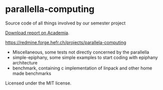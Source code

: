 # parallella-computing
Source code of all things involved by our semester project

[Download report on Academia](https://www.academia.edu/23614029/Parallella_Computing_Another_distributed_system_story).

https://redmine.forge.hefr.ch/projects/parallela-computing

* Miscellaneous, some tests not directly concerned by the parallella
* simple-epiphany, some simple examples to start coding with epiphany architecture
* benchmark, containing c implementation of linpack and other home made benchmarks

Licensed under the MIT license.
